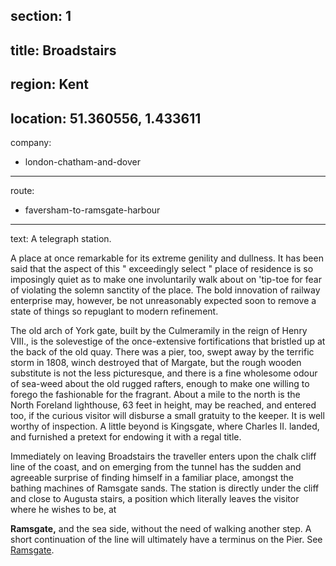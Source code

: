 section: 1
----
title: Broadstairs
----
region: Kent
----
location: 51.360556, 1.433611
----
company:
- london-chatham-and-dover
----
route:
- faversham-to-ramsgate-harbour
----
text: A telegraph station.

A place at once remarkable for its extreme genility and dullness. It has been said that the aspect of this " exceedingly select " place of residence is so imposingly quiet as to make one involuntarily walk about on 'tip-toe for fear of violating the solemn sanctity of the place. The bold innovation of railway enterprise may, however, be not unreasonably expected soon to remove a state of things so repuglant to modern refinement.

The old arch of York gate, built by the Culmeramily in the reign of Henry VIII., is the solevestige of the once-extensive fortifications that bristled up at the back of the old quay. There was a pier, too, swept away by the terrific storm in 1808, winch destroyed that of Margate, but the rough wooden substitute is not the less picturesque, and there is a fine wholesome odour of sea-weed about the old rugged rafters, enough to make one willing to forego the fashionable for the fragrant. About a mile to the north is the North Foreland lighthouse, 63 feet in height, may be reached, and entered too, if the curious visitor will disburse a small gratuity to the keeper. It is well worthy of inspection. A little beyond is Kingsgate, where Charles II. landed, and furnished a pretext for endowing it with a regal title.

Immediately on leaving Broadstairs the traveller enters upon the chalk cliff line of the coast, and on emerging from the tunnel has the sudden and agreeable surprise of finding himself in a familiar place, amongst the bathing machines of Ramsgate sands. The station is directly under the cliff and close to Augusta stairs, a position which literally leaves the visitor where he wishes to be, at

<span id="ramsgate">**Ramsgate,**</span> and the sea side, without the need of walking another step. A short continuation of the line will ultimately have a terminus on the Pier. See [Ramsgate](/stations/ramsgate).
